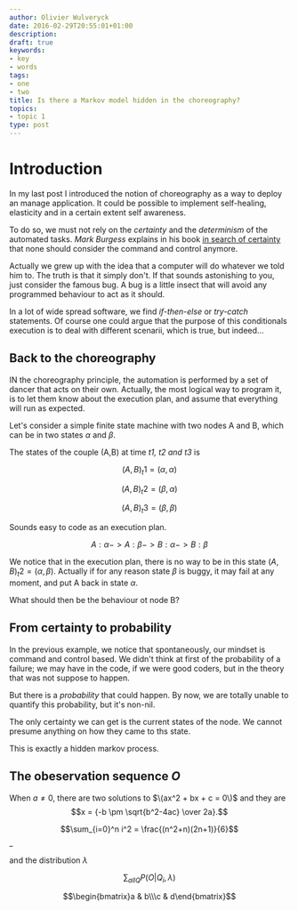 ```yaml
---
author: Olivier Wulveryck
date: 2016-02-29T20:55:01+01:00
description: 
draft: true
keywords:
- key
- words
tags:
- one
- two
title: Is there a Markov model hidden in the choreography?
topics:
- topic 1
type: post
---
```


# Introduction

In my last post I introduced the notion of choreography as a way to deploy an manage application.
It could be possible to implement self-healing, elasticity and in a certain extent
self awareness.

To do so, we must not rely on the _certainty_ and the _determinism_ of the automated tasks.
_Mark Burgess_ explains in his book [in search of certainty](http://TODO) that none should consider the command and control anymore.

Actually we grew up with the idea that a computer will do whatever we told him to.
The truth is that it simply don't. If that sounds astonishing to you, just consider the famous bug.
A bug is a little insect that will avoid any programmed behaviour to act as it should.

In a lot of wide spread software, we find _if-then-else_ or _try-catch_ statements.
Of course one could argue that the purpose of this conditionals execution is to deal with different scenarii, which is true, but indeed...


## Back to the choreography

IN the choreography principle, the automation is performed by a set of dancer that acts on their own. Actually, the most logical way
to program it, is to let them know about the execution plan, and assume that everything will run as expected.

Let's consider a simple finite state machine with two nodes A and B, which can be in two states $\alpha$ and $\beta$.

The states of the couple (A,B) at time _t1, t2 and t3_ is

$$(A,B)_t1 = (\alpha,\alpha)$$

$$(A,B)_t2 = (\beta,\alpha)$$

$$(A,B)_t3 = (\beta,\beta)$$ 

Sounds easy to code as an execution plan.

$$A:\alpha -> A:\beta -> B:\alpha -> B:\beta$$

We notice that in the execution plan, there is no way to be in this state $(A,B)_t2 = (\alpha,\beta)$. Actually if for any reason state $\beta$ is buggy,
it may fail at any moment, and put A back in state $\alpha$.

What should then be the behaviour ot node B?

## From certainty to probability

In the previous example, we notice that spontaneously, our mindset is command and control based.
We didn't think at first of the probability of a failure; we may have in the code, if we were good coders, but in the theory that was not
suppose to happen.

But there is a _probability_ that could happen. By now, we are totally unable to quantify this probability, but it's non-nil.

The only certainty we can get is the current states of the node. We cannot presume anything on how they came to ths state.

This is exactly a hidden markov process.


## The obeservation sequence $O$


When $a \ne 0$, there are two solutions to $\(ax^2 + bx + c = 0\)$ and they are
$$x = {-b \pm \sqrt{b^2-4ac} \over 2a}.$$

$$\sum_{i=0}^n i^2 = \frac{(n^2+n)(2n+1)}{6}$$ _

and the distribution $\lambda$


$$\sum_{all Q} P(O|Q_i,\lambda) $$


$$\begin{bmatrix}a & b\\\c & d\end{bmatrix}$$




